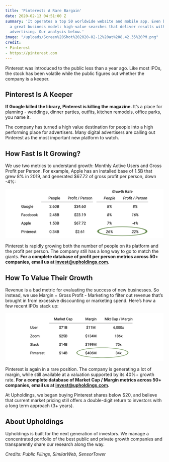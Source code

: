 ```yaml
---
title: 'Pinterest: A Rare Bargain'
date: 2020-02-13 04:51:00 Z
summary: 'It operates a top 50 worldwide website and mobile app. Even better, it has
  a great business model: high-value searches that deliver results with rich and relevant
  advertising. Our analysis below.'
image: "/uploads/Screen%20Shot%202020-02-12%20at%208.42.35%20PM.png"
credit:
- Pinterest
- https://pinterest.com
---
```


Pinterest was introduced to the public less than a year ago. Like most IPOs, the stock has been volatile while the public figures out whether the company is a keeper.

## Pinterest Is A Keeper

**If Google killed the library, Pinterest is killing the magazine.** It’s a place for planning - weddings, dinner parties, outfits, kitchen remodels, office parks, you name it. 

The company has turned a high value destination for people into a high performing place for advertisers. Many digital advertisers are calling out Pinterest as the most important new platform to watch. 

## How Fast Is It Growing?

We use two metrics to understand growth: Monthly Active Users and Gross Profit per Person. For example, Apple has an installed base of 1.5B that grew 8% in 2019, and generated $67.72 of gross profit per person, down -4%:

![first numbers-33c20e.png](/uploads/first%20numbers-33c20e.png)

Pinterest is rapidly growing both the number of people on its platform and the profit per person. The company still has a long way to go to match the giants. **For a complete database of profit per person metrics across 50+ companies, email us at invest@upholdings.com.**

## How To Value Their Growth

Revenue is a bad metric for evaluating the success of new businesses. So instead, we use Margin = Gross Profit - Marketing to filter out revenue that’s brought in from excessive discounting or marketing spend. Here’s how a few recent IPOs stack up:

![second numbers.png](/uploads/second%20numbers.png)

Pinterest is again in a rare position. The company is generating a lot of margin, while still available at a valuation supported by its 40%+ growth rate. **For a complete database of Market Cap / Margin metrics across 50+ companies, email us at invest@upholdings.com.**

At Upholdings, we began buying Pinterest shares below $20, and believe that current market pricing still offers a double-digit return to investors with a long term approach (3+ years).

## About Upholdings

Upholdings is built for the next generation of investors. We manage a concentrated portfolio of the best public and private growth companies and transparently share our research along the way.

*Credits: Public Filings, SimilarWeb, SensorTower*